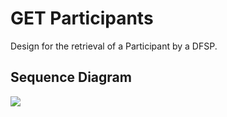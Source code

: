 # GET Participants

Design for the retrieval of a Participant by a DFSP.

## Sequence Diagram

![]("mojaloop-technical-overview/account-lookup-service/assets/diagrams/sequence/seq-acct-lookup-get-participants-7.1.0.plantuml")

